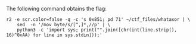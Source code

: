 The following command obtains the flag:

```
r2 -e scr.color=false -q -c 's 0x851; pd 71' ~/ctf_files/whataxor | \
    sed  -n '/mov byte/s/[^,]*,//p' | \
    python3 -c 'import sys; print("".join([chr(int(line.strip(), 16)^0xAA) for line in sys.stdin]));'
```
